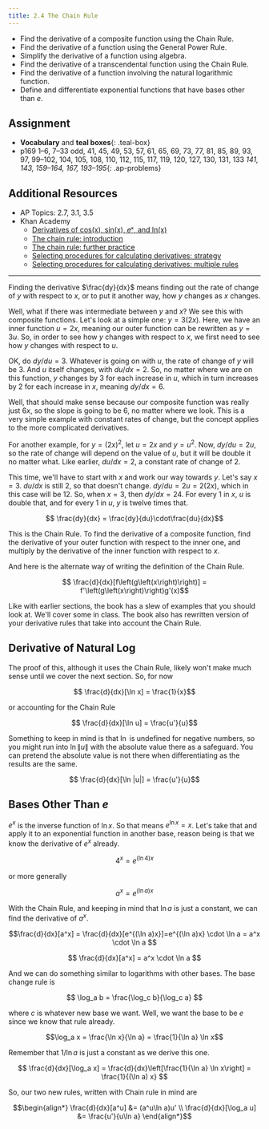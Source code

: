 ```yaml
---
title: 2.4 The Chain Rule
---
```


- Find the derivative of a composite function using the Chain Rule.
- Find the derivative of a function using the General Power Rule.
- Simplify the derivative of a function using algebra.
- Find the derivative of a transcendental function using the Chain Rule.
- Find the derivative of a function involving the natural logarithmic function.
- Define and differentiate exponential functions that have bases other than $e$.

## Assignment

- **Vocabulary** and **teal boxes**{: .teal-box}
- p169 1–6, 7–33 odd, 41, 45, 49, 53, 57, 61, 65, 69, 73, 77, 81, 85, 89, 93, 97, 99–102, 104, 105, 108, 110, 112, 115, 117, 119, 120, 127, 130, 131, 133 *141, 143, 159–164, 167, 193–195*{: .ap-problems}

## Additional Resources

- AP Topics: 2.7, 3.1, 3.5
- Khan Academy
  - [Derivatives of cos(x), sin(x), 𝑒ˣ, and ln(x)](https://www.khanacademy.org/math/ap-calculus-ab/ab-differentiation-1-new/ab-2-7/v/derivatives-of-sinx-and-cosx)
  - [The chain rule: introduction](https://www.khanacademy.org/math/ap-calculus-ab/ab-differentiation-2-new/ab-3-1a/v/chain-rule-introduction)
  - [The chain rule: further practice](https://www.khanacademy.org/math/ap-calculus-ab/ab-differentiation-2-new/ab-3-1b/v/chain-rule-example-implicit)
  - [Selecting procedures for calculating derivatives: strategy](https://www.khanacademy.org/math/ap-calculus-ab/ab-differentiation-2-new/ab-3-5a/v/correcting-work-on-derivative-strategies)
  - [Selecting procedures for calculating derivatives: multiple rules](https://www.khanacademy.org/math/ap-calculus-ab/ab-differentiation-2-new/ab-3-5b/v/differentiating-using-multiple-rules-strategy)

---

Finding the derivative $\frac{dy}{dx}$ means finding out the rate of change of $y$ with respect to $x$, or to put it another way, how $y$ changes as $x$ changes.

Well, what if there was intermediate between $y$ and $x$? We see this with composite functions. Let's look at a simple one: $y=3(2x)$. Here, we have an inner function $u=2x$, meaning our outer function can be rewritten as $y=3u$. So, in order to see how $y$ changes with respect to $x$, we first need to see how $y$ changes with respect to $u$.

OK, do $dy/du=3$. Whatever is going on with $u$, the rate of change of $y$ will be 3. And $u$ itself changes, with $du/dx=2$. So, no matter where we are on this function, $y$ changes by 3 for each increase in $u$, which in turn increases by 2 for each increase in $x$, meaning $dy/dx=6$.

Well, that should make sense because our composite function was really just $6x$, so the slope is going to be 6, no matter where we look. This is a very simple example with constant rates of change, but the concept applies to the more complicated derivatives.

For another example, for $y=(2x)^2$, let $u=2x$ and $y=u^2$. Now, $dy/du=2u$, so the rate of change will depend on the value of $u$, but it will be double it no matter what. Like earlier, $du/dx=2$, a constant rate of change of 2.

This time, we'll have to start with $x$ and work our way towards $y$. Let's say $x=3$. $du/dx$ is still 2, so that doesn't change. $dy/du=2u=2(2x)$, which in this case will be 12. So, when $x=3$, then $dy/dx=24$. For every 1 in $x$, $u$ is double that, and for every 1 in $u$, $y$ is twelve times that.

$$ \frac{dy}{dx} = \frac{dy}{du}\cdot\frac{du}{dx}$$

This is the Chain Rule. To find the derivative of a composite function, find the derivative of your outer function with respect to the inner one, and multiply by the derivative of the inner function with respect to $x$.

And here is the alternate way of writing the definition of the Chain Rule.

$$ \frac{d}{dx}[f\left(g\left(x\right)\right)] =  f'\left(g\left(x\right)\right)g'(x)$$

Like with earlier sections, the book has a slew of examples that you should look at. We'll cover some in class. The book also has rewritten version of your derivative rules that take into account the Chain Rule.

## Derivative of Natural Log

The proof of this, although it uses the Chain Rule, likely won't make much sense until we cover the next section. So, for now

$$ \frac{d}{dx}[\ln x] = \frac{1}{x}$$

or accounting for the Chain Rule

$$ \frac{d}{dx}[\ln u] = \frac{u'}{u}$$

Something to keep in mind is that $\ln$ is undefined for negative numbers, so you might run into $\ln\|u\|$ with the absolute value there as a safeguard. You can pretend the absolute value is not there when differentiating as the results are the same.

$$ \frac{d}{dx}[\ln |u|] = \frac{u'}{u}$$

## Bases Other Than $e$

$e^x$ is the inverse function of $\ln x$. So that means $e^{\ln x}=x$. Let's take that and apply it to an exponential function in another base, reason being is that we know the derivative of $e^x$ already.

$$4^x = e^{(\ln 4)x}$$

or more generally

$$a^x = e^{(\ln a)x}$$

With the Chain Rule, and keeping in mind that $\ln a$ is just a constant, we can find the derivative of $a^x$.

$$\frac{d}{dx}[a^x] = \frac{d}{dx}[e^{(\ln a)x}]=e^{(\ln a)x} \cdot \ln a = a^x \cdot \ln a $$

$$ \frac{d}{dx}[a^x] = a^x \cdot \ln a $$

And we can do something similar to logarithms with other bases. The base change rule is

$$ \log_a b = \frac{\log_c b}{\log_c a} $$

where $c$ is whatever new base we want. Well, we want the base to be $e$ since we know that rule already.

$$\log_a x = \frac{\ln x}{\ln a} = \frac{1}{\ln a} \ln x$$

Remember that $1/\ln a$ is just a constant as we derive this one.

$$ \frac{d}{dx}[\log_a x] = \frac{d}{dx}\left[\frac{1}{\ln a} \ln x\right] = \frac{1}{(\ln a) x} $$

So, our two new rules, written with Chain rule in mind are

$$\begin{align*}
\frac{d}{dx}[a^u]      &= (a^u\ln a)u'  \\
\frac{d}{dx}[\log_a u] &= \frac{u'}{u\ln a}
\end{align*}$$

